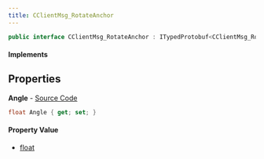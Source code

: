 ```yaml
---
title: CClientMsg_RotateAnchor
---
```


```csharp
public interface CClientMsg_RotateAnchor : ITypedProtobuf<CClientMsg_RotateAnchor>, INativeHandle
```

#### Implements

## Properties

**Angle** - [Source Code](https://github.com/swiftly-solution/swiftlys2/blob/main/managed/src/SwiftlyS2.Generated/Protobufs/Interfaces/CClientMsg_RotateAnchor.cs#L13)

```csharp
float Angle { get; set; }
```

#### Property Value

- [float](https://learn.microsoft.com/dotnet/api/system.single)

